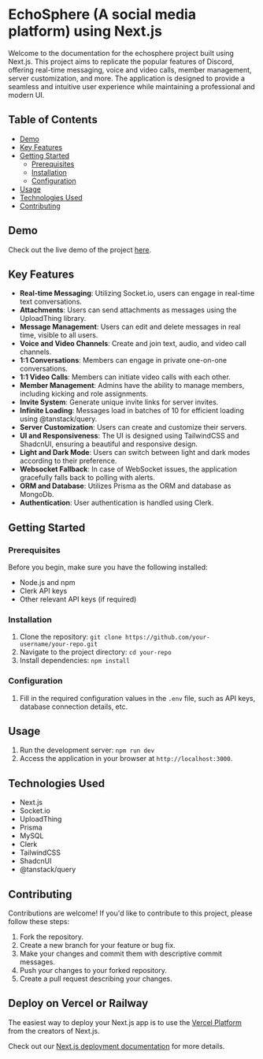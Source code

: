 # EchoSphere (A social media platform) using Next.js

Welcome to the documentation for the echosphere project built using Next.js. This project aims to replicate the popular features of Discord, offering real-time messaging, voice and video calls, member management, server customization, and more. The application is designed to provide a seamless and intuitive user experience while maintaining a professional and modern UI.

## Table of Contents

- [Demo](#demo)
- [Key Features](#key-features)
- [Getting Started](#getting-started)
  - [Prerequisites](#prerequisites)
  - [Installation](#installation)
  - [Configuration](#configuration)
- [Usage](#usage)
- [Technologies Used](#technologies-used)
- [Contributing](#contributing)

## Demo

Check out the live demo of the project [here](https://personal-discord-production.up.railway.app/).

## Key Features

- **Real-time Messaging**: Utilizing Socket.io, users can engage in real-time text conversations.
- **Attachments**: Users can send attachments as messages using the UploadThing library.
- **Message Management**: Users can edit and delete messages in real time, visible to all users.
- **Voice and Video Channels**: Create and join text, audio, and video call channels.
- **1:1 Conversations**: Members can engage in private one-on-one conversations.
- **1:1 Video Calls**: Members can initiate video calls with each other.
- **Member Management**: Admins have the ability to manage members, including kicking and role assignments.
- **Invite System**: Generate unique invite links for server invites.
- **Infinite Loading**: Messages load in batches of 10 for efficient loading using @tanstack/query.
- **Server Customization**: Users can create and customize their servers.
- **UI and Responsiveness**: The UI is designed using TailwindCSS and ShadcnUI, ensuring a beautiful and responsive design.
- **Light and Dark Mode**: Users can switch between light and dark modes according to their preference.
- **Websocket Fallback**: In case of WebSocket issues, the application gracefully falls back to polling with alerts.
- **ORM and Database**: Utilizes Prisma as the ORM and database as MongoDb.
- **Authentication**: User authentication is handled using Clerk.

## Getting Started

### Prerequisites

Before you begin, make sure you have the following installed:

- Node.js and npm
- Clerk API keys
- Other relevant API keys (if required)

### Installation

1. Clone the repository: `git clone https://github.com/your-username/your-repo.git`
2. Navigate to the project directory: `cd your-repo`
3. Install dependencies: `npm install`

### Configuration

1. Fill in the required configuration values in the `.env` file, such as API keys, database connection details, etc.

## Usage

1. Run the development server: `npm run dev`
2. Access the application in your browser at `http://localhost:3000`.

## Technologies Used

- Next.js
- Socket.io
- UploadThing
- Prisma
- MySQL
- Clerk
- TailwindCSS
- ShadcnUI
- @tanstack/query

## Contributing

Contributions are welcome! If you'd like to contribute to this project, please follow these steps:
1. Fork the repository.
2. Create a new branch for your feature or bug fix.
3. Make your changes and commit them with descriptive commit messages.
4. Push your changes to your forked repository.
5. Create a pull request describing your changes.


## Deploy on Vercel or Railway

The easiest way to deploy your Next.js app is to use the [Vercel Platform](https://vercel.com/new?utm_medium=default-template&filter=next.js&utm_source=create-next-app&utm_campaign=create-next-app-readme) from the creators of Next.js.

Check out our [Next.js deployment documentation](https://nextjs.org/docs/deployment) for more details.
